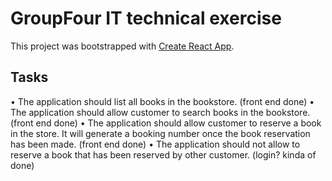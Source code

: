 # GroupFour IT technical exercise

This project was bootstrapped with [Create React App](https://github.com/facebook/create-react-app).

## Tasks

• The application should list all books in the bookstore. (front end done)
• The application should allow customer to search books in the bookstore. (front end done)
• The application should allow customer to reserve a book in the store. It will generate a
booking number once the book reservation has been made. (front end done)
• The application should not allow to reserve a book that has been reserved by other
customer. (login? kinda of done)
